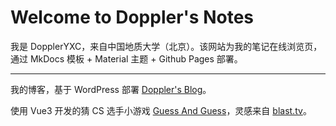 # Welcome to Doppler's Notes

我是 DopplerYXC，来自中国地质大学（北京）。该网站为我的笔记在线浏览页，通过 MkDocs 模板 + Material 主题 + Github Pages 部署。

---

我的博客，基于 WordPress 部署 [Doppler's Blog](https://www.dopplerxd.site)。

使用 Vue3 开发的猜 CS 选手小游戏 [Guess And Guess](https://www.dopplerxd.fun/guessandguess/)，灵感来自 [blast.tv](https://blast.tv/counter-strikle)。
